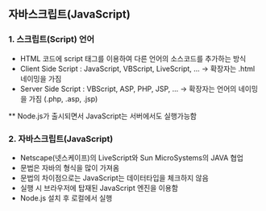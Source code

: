 ## 자바스크립트(JavaScript)
### 1. 스크립트(Script) 언어
- HTML 코드에 script 태그를 이용하여 다른 언어의 소스코드를 추가하는 방식
- Client Side Script : JavaScript, VBScript, LiveScript, ... -> 확장자는 .html 네이밍을 가짐
- Server Side Script : VBScript, ASP, PHP, JSP, ... -> 확장자는 언어의 네이밍을 가짐 (.php, .asp, .jsp)

** Node.js가 출시되면서 JavaScript는 서버에서도 실행가능함

### 2. 자바스크립트(JavaScript)
- Netscape(넷스케이프)의 LiveScript와 Sun MicroSystems의 JAVA 협업
- 문법은 자바의 형식을 많이 가져옴
- 문법의 차이점으로는 JavaScript는 데이터타입을 체크하지 않음
- 실행 시 브라우저에 탑재된 JavaScript 엔진을 이용함
- Node.js 설치 후 로컬에서 실행